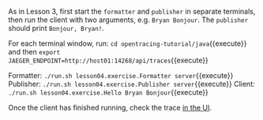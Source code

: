 As in Lesson 3, first start the `formatter` and `publisher` in separate terminals, then run the client with two arguments, e.g. `Bryan Bonjour`. The `publisher` should print `Bonjour, Bryan!`.

For each terminal window, run: `cd opentracing-tutorial/java`{{execute}} and then `export JAEGER_ENDPOINT=http://host01:14268/api/traces`{{execute}}

Formatter: `./run.sh lesson04.exercise.Formatter server`{{execute}}
Publisher: `./run.sh lesson04.exercise.Publisher server`{{execute}}
Client:    `./run.sh lesson04.exercise.Hello Bryan Bonjour`{{execute}}

Once the client has finished running, check the trace [in the UI](https://[[HOST_SUBDOMAIN]]-16686-[[KATACODA_HOST]].environments.katacoda.com/search?service=hello-world).